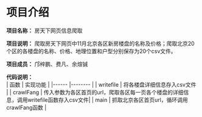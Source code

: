 项目介绍
=================

**项目名称：** 房天下网页信息爬取

**项目说明：** 爬取房天下网页中11月北京各区新房楼盘的名称及价格；爬取北京20个区的各楼盘的名称、价格、地理位置和户型分别保存为20个csv文件。

**项目成员：** 邝梓鹏、费凡、余煊铖

**代码说明：**<br/>
| 函数        | 实现功能 | 
|------      |--------                                                                         |
| writefile  | 将各楼盘详细信息存入csv文件                                                       |
| crawlFang  | 传入参数为各区首页的url，爬取各区每一页各个楼盘的详细信息，调用writefile函数存入csv文件|
| main       | 抓取北京各区首页url，循环调用crawlFang函数                                         |

